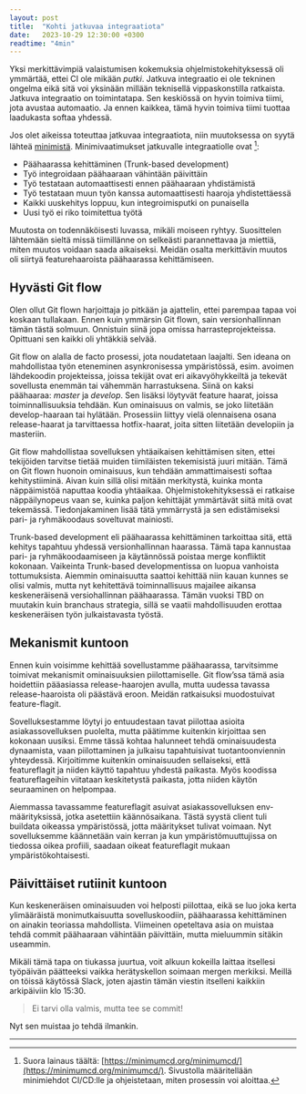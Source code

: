 ```yaml
---
layout: post
title:  "Kohti jatkuvaa integraatiota"
date:   2023-10-29 12:30:00 +0300
readtime: "4min"
---
```


Yksi merkittävimpiä valaistumisen kokemuksia ohjelmistokehityksessä oli ymmärtää, ettei CI ole mikään *putki*. Jatkuva integraatio ei ole tekninen ongelma eikä sitä voi yksinään millään teknisellä vippaskonstilla ratkaista. Jatkuva integraatio on toimintatapa. Sen keskiössä on hyvin toimiva tiimi, jota avustaa automaatio. Ja ennen kaikkea, tämä hyvin toimiva tiimi tuottaa laadukasta softaa yhdessä.

<!-- excerpt-end -->

Jos olet aikeissa toteuttaa jatkuvaa integraatiota, niin muutoksessa on syytä lähteä [minimistä](https://minimumcd.org/minimumcd/). Minimivaatimukset jatkuvalle integraatiolle ovat [^1]:
- Päähaarassa kehittäminen (Trunk-based development)
- Työ integroidaan päähaaraan vähintään päivittäin
- Työ testataan automaattisesti ennen päähaaraan yhdistämistä
- Työ testataan muun työn kanssa automaattisesti haaroja yhdistettäessä
- Kaikki uuskehitys loppuu, kun integroimisputki on punaisella
- Uusi työ ei riko toimitettua työtä

Muutosta on todennäköisesti luvassa, mikäli moiseen ryhtyy. Suosittelen lähtemään sieltä missä tiimillänne on selkeästi parannettavaa ja miettiä, miten muutos voidaan saada aikaiseksi. Meidän osalta merkittävin muutos oli siirtyä featurehaaroista päähaarassa kehittämiseen.

## Hyvästi Git flow

Olen ollut Git flown harjoittaja jo pitkään ja ajattelin, ettei parempaa tapaa voi koskaan tullakaan. Ennen kuin ymmärsin Git flown, sain versionhallinnan tämän tästä solmuun. Onnistuin siinä jopa omissa harrasteprojekteissa. Opittuani sen kaikki oli yhtäkkiä selvää.

Git flow on alalla de facto prosessi, jota noudatetaan laajalti. Sen ideana on mahdollistaa työn eteneminen asynkronisessa ympäristössä, esim. avoimen lähdekoodin projekteissa, joissa tekijät ovat eri aikavyöhykkeiltä ja tekevät sovellusta enemmän tai vähemmän harrastuksena. Siinä on kaksi päähaaraa: *master* ja *develop*. Sen lisäksi löytyvät feature haarat, joissa toiminnallisuuksia tehdään. Kun ominaisuus on valmis, se joko liitetään develop-haaraan tai hylätään. Prosessiin liittyy vielä olennaisena osana release-haarat ja tarvittaessa hotfix-haarat, joita sitten liitetään developiin ja masteriin.

Git flow mahdollistaa sovelluksen yhtäaikaisen kehittämisen siten, ettei tekijöiden tarvitse tietää muiden tiimiläisten tekemisistä juuri mitään. Tämä on Git flown huonoin ominaisuus, kun tehdään ammattimaisesti softaa kehitystiiminä. Aivan kuin sillä olisi mitään merkitystä, kuinka monta näppäimistöä naputtaa koodia yhtäaikaa. Ohjelmistokehityksessä ei ratkaise näppäilynopeus vaan se, kuinka paljon kehittäjät ymmärtävät siitä mitä ovat tekemässä. Tiedonjakaminen lisää tätä ymmärrystä ja sen edistämiseksi pari- ja ryhmäkoodaus soveltuvat mainiosti.

Trunk-based development eli päähaarassa kehittäminen tarkoittaa sitä, että kehitys tapahtuu yhdessä versionhallinnan haarassa. Tämä tapa kannustaa pari- ja ryhmäkoodaamiseen ja käytännössä poistaa merge konfliktit kokonaan. Vaikeinta Trunk-based developmentissa on luopua vanhoista tottumuksista. Aiemmin ominaisuutta saattoi kehittää niin kauan kunnes se olisi valmis, mutta nyt kehitettävä toiminnallisuus majailee aikansa keskeneräisenä versiohallinnan päähaarassa. Tämän vuoksi TBD on muutakin kuin branchaus strategia, sillä se vaatii mahdollisuuden erottaa keskeneräisen työn julkaistavasta työstä.

## Mekanismit kuntoon

Ennen kuin voisimme kehittää sovellustamme päähaarassa, tarvitsimme toimivat mekanismit ominaisuuksien piilottamiselle. Git flow’ssa tämä asia hoidettiin pääasiassa release-haarojen avulla, mutta uudessa tavassa release-haaroista oli päästävä eroon. Meidän ratkaisuksi muodostuivat feature-flagit.
 
Sovelluksestamme löytyi jo entuudestaan tavat piilottaa asioita asiakassovelluksen puolelta, mutta päätimme kuitenkin kirjoittaa sen kokonaan uusiksi. Emme tässä kohtaa halunneet tehdä ominaisuudesta dynaamista, vaan piilottaminen ja julkaisu tapahtuisivat tuotantoonviennin yhteydessä. Kirjoitimme kuitenkin ominaisuuden sellaiseksi, että featureflagit ja niiden käyttö tapahtuu yhdestä paikasta. Myös koodissa featureflageihin viitataan keskitetystä paikasta, jotta niiden käytön seuraaminen on helpompaa.

Aiemmassa tavassamme featureflagit asuivat asiakassovelluksen env-määrityksissä, jotka asetettiin käännösaikana. Tästä syystä client tuli buildata oikeassa ympäristössä, jotta määritykset tulivat voimaan. Nyt sovelluksemme käännetään vain kerran ja kun ympäristömuuttujissa on tiedossa oikea profiili, saadaan oikeat featureflagit mukaan ympäristökohtaisesti.

## Päivittäiset rutiinit kuntoon

Kun keskeneräisen ominaisuuden voi helposti piilottaa, eikä se luo joka kerta ylimääräistä monimutkaisuutta sovelluskoodiin, päähaarassa kehittäminen on ainakin teoriassa mahdollista. Viimeinen opeteltava asia on muistaa tehdä commit päähaaraan vähintään päivittäin, mutta mieluummin sitäkin useammin.

Mikäli tämä tapa on tiukassa juurtua, voit alkuun kokeilla laittaa itsellesi työpäivän päätteeksi vaikka herätyskellon soimaan mergen merkiksi. Meillä on töissä käytössä Slack, joten ajastin tämän viestin itselleni kaikkiin arkipäiviin klo 15:30.

> Ei tarvi olla valmis, mutta tee se commit!

Nyt sen muistaa jo tehdä ilmankin.

___

[^1]: Suora lainaus täältä: [https://minimumcd.org/minimumcd/](https://minimumcd.org/minimumcd/). Sivustolla määritellään minimiehdot CI/CD:lle ja ohjeistetaan, miten prosessin voi aloittaa.

